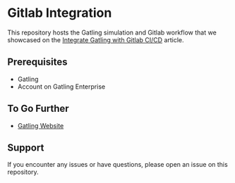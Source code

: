 
# Gitlab Integration

This repository hosts the Gatling simulation and Gitlab workflow that we showcased on the [Integrate Gatling with Gitlab CI/CD](https://docs.gatling.io/guides/gitlab-ci-integration) article.


## Prerequisites

- Gatling
- Account on Gatling Enterprise


## To Go Further

* [Gatling Website](https://gatling.io/)

## Support

If you encounter any issues or have questions, please open an issue on this repository.
